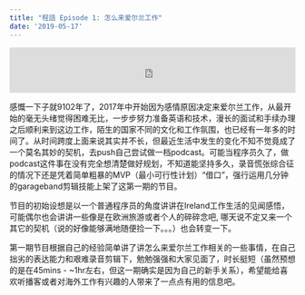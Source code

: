 ```yaml
---
title: "程語 Episode 1: 怎么来爱尔兰工作"
date: '2019-05-17'
---
```


<iframe width="100%" height="80" scrolling="no" frameborder="no" src="https://fireside.fm/s/rFaEhvo2+4aC3vk10/iframe"></iframe>

感慨一下子就9102年了，2017年中开始因为感情原因决定来爱尔兰工作，从最开始的毫无头绪觉得困难无比，一步步努力准备英语和技术，漫长的面试和手续办理之后顺利来到这边工作，陌生的国家不同的文化和工作氛围，也已经有一年多的时间了。从时间跨度上面来说其实并不长，但最近生活中发生的变化不知不觉竟成了一个莫名其妙的契机，去push自己尝试做一档podcast。可能当程序员久了，做podcast这件事在没有完全想清楚做好规划，不知道能坚持多久，录音慌张综合征的情况下还是凭着简单粗暴的MVP（最小可行性计划）“借口”，强行运用几分钟的garageband剪辑技能上架了这第一期的节目。

节目的初始设想是以一个普通程序员的角度讲讲在Ireland工作生活的见闻感悟，可能偶尔也会讲讲一些像是在欧洲旅游或者个人的碎碎念吧, 哪天说不定又来一个其它的契机（说的好像能够满地随便捡一下。。。）也会转变一下。

第一期节目根据自己的经验简单讲了讲怎么来爱尔兰工作相关的一些事情，在自己拙劣的表达能力和艰难录音剪辑下，勉勉强强和大家见面了，时长挺短（虽然预想的是在45mins - ~1hr左右，但这一期确实是因为自己的新手关系），希望能给喜欢听播客或者对海外工作有兴趣的人带来了一点点有用的信息吧。